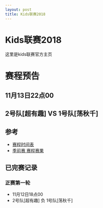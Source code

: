 ```yaml
---
layout: post
title: Kids联赛2018
---
```


# Kids联赛2018
这里是kids联赛官方主页


# 赛程预告
## 11月13日22点00    
## 2号队[超有趣]  VS   1号队[荡秋千] 

## 参考
- [赛程时间表](schedule.md)
- [季前赛 赛程赛果](score.md)

## 已完赛记录
### 正赛第一轮
- 11月12日18点00    
- 2号队[超有趣]  负  1号队[荡秋千] 




